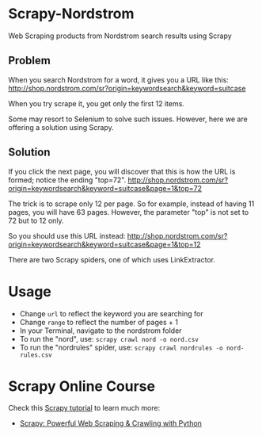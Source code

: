 # Scrapy-Nordstrom
Web Scraping products from Nordstrom search results using Scrapy

## Problem

When you search Nordstrom for a word, it gives you a URL like this:
http://shop.nordstrom.com/sr?origin=keywordsearch&keyword=suitcase

When you try scrape it, you get only the first 12 items.

Some may resort to Selenium to solve such issues. However, here we are offering a solution using Scrapy.

## Solution

If you click the next page, you will discover that this is how the URL is formed; notice the ending "top=72".
http://shop.nordstrom.com/sr?origin=keywordsearch&keyword=suitcase&page=1&top=72

The trick is to scrape only 12 per page. So for example, instead of having 11 pages, you will have 63 pages. However, the parameter "top" is not set to 72 but to 12 only.

So you should use this URL instead:
http://shop.nordstrom.com/sr?origin=keywordsearch&keyword=suitcase&page=1&top=12


There are two Scrapy spiders, one of which uses LinkExtractor.

# Usage

- Change `url` to reflect the keyword you are searching for
- Change `range` to reflect the number of pages + 1
- In your Terminal, navigate to the nordstrom folder
- To run the "nord", use:
```scrapy crawl nord -o nord.csv```
- To run the "nordrules" spider, use:
```scrapy crawl nordrules -o nord-rules.csv```
 
 
# Scrapy Online Course

Check this [Scrapy tutorial](https://www.udemy.com/scrapy-tutorial-web-scraping-with-python/?couponCode=GITHUB-NORDSTROM) to learn much more:
- [Scrapy: Powerful Web Scraping & Crawling with Python](https://www.udemy.com/scrapy-tutorial-web-scraping-with-python/?couponCode=GITHUB-NORDSTROM)


